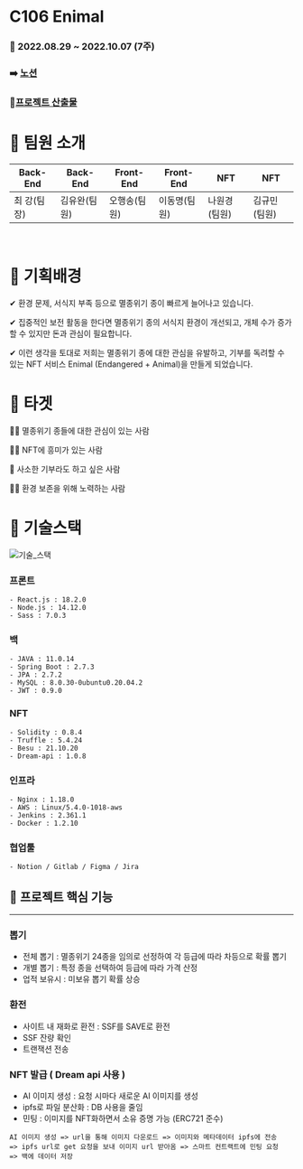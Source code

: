 # C106 Enimal

### 📢 2022.08.29 ~ 2022.10.07 (7주)

### :arrow_right: [노션](https://selective-spectrum-c0a.notion.site/Enimal-09dba286b744472f8854dcf122d9e313)

### 📃[프로젝트 산출물](https://lab.ssafy.com/s07-blockchain-nft-sub2/S07P22C106/-/tree/master/exec)
# 🍯 팀원 소개

|Back-End|Back-End|Front-End|Front-End|NFT|NFT|
|-----|---|---|---|---|---|
|최 강(팀장)|김유완(팀원)|오행송(팀원)|이동명(팀원)|나원경(팀원)|김규민(팀원)|
<br/>

# 🐣 기획배경

✔ 환경 문제, 서식지 부족 등으로 멸종위기 종이 빠르게 늘어나고 있습니다. 

✔ 집중적인 보전 활동을 한다면 멸종위기 종의 서식지 환경이 개선되고, 개체 수가 증가할 수 있지만 돈과 관심이 필요합니다. 

✔ 이런 생각을 토대로 저희는 멸종위기 종에 대한 관심을 유발하고, 기부를 독려할 수 있는 NFT 서비스 Enimal (Endangered + Animal)을 만들게 되었습니다.
<br/>
# 🎯 타겟

🙍‍♀️ 멸종위기 종들에 대한 관심이 있는 사람

🙍‍♂️ NFT에 흥미가 있는 사람

🙍‍ 사소한 기부라도 하고 싶은 사람

🙍‍♂️ 환경 보존을 위해 노력하는 사람
<br/>

# 🐇 기술스택

![기술_스택](/uploads/1cc364edc8b752cb7969fbfa8289d710/기술_스택.jpg)

### 프론트
    - React.js : 18.2.0
    - Node.js : 14.12.0
    - Sass : 7.0.3
### 백
    - JAVA : 11.0.14
    - Spring Boot : 2.7.3
    - JPA : 2.7.2
    - MySQL : 8.0.30-0ubuntu0.20.04.2
    - JWT : 0.9.0
### NFT
    - Solidity : 0.8.4
    - Truffle : 5.4.24
    - Besu : 21.10.20
    - Dream-api : 1.0.8
### 인프라
    - Nginx : 1.18.0
    - AWS : Linux/5.4.0-1018-aws
    - Jenkins : 2.361.1
    - Docker : 1.2.10
### 협업툴
    - Notion / Gitlab / Figma / Jira


## 🐑 프로젝트 핵심 기능

---

### 뽑기

- 전체 뽑기 : 멸종위기 24종을 임의로 선정하여 각 등급에 따라 차등으로 확률 뽑기
- 개별 뽑기 : 특정 종을 선택하여 등급에 따라 가격 산정
- 업적 보유시 : 미보유 뽑기 확률 상승

### 환전

- 사이트 내 재화로 환전 : SSF를 SAVE로 환전
- SSF 잔량 확인
- 트랜잭션 전송

### NFT 발급 ( Dream api 사용 )

- AI 이미지 생성 : 요청 시마다 새로운 AI 이미지를 생성
- ipfs로 파일 분산화 : DB 사용을 줄임
- 민팅 : 이미지를 NFT화하면서 소유 증명 가능 (ERC721 준수)

```vbnet
AI 이미지 생성 => url을 통해 이미지 다운로드 => 이미지와 메타데이터 ipfs에 전송
=> ipfs url로 get 요청을 보내 이미지 url 받아옴 => 스마트 컨트랙트에 민팅 요청
=> 백에 데이터 저장
```
